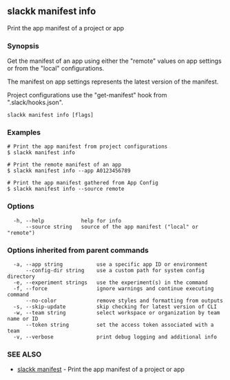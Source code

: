 ## slackk manifest info

Print the app manifest of a project or app

### Synopsis

Get the manifest of an app using either the "remote" values on app settings
or from the "local" configurations.

The manifest on app settings represents the latest version of the manifest.

Project configurations use the "get-manifest" hook from ".slack/hooks.json".

```
slackk manifest info [flags]
```

### Examples

```
# Print the app manifest from project configurations
$ slackk manifest info

# Print the remote manifest of an app
$ slackk manifest info --app A0123456789

# Print the app manifest gathered from App Config
$ slackk manifest info --source remote
```

### Options

```
  -h, --help            help for info
      --source string   source of the app manifest ("local" or "remote")
```

### Options inherited from parent commands

```
  -a, --app string           use a specific app ID or environment
      --config-dir string    use a custom path for system config directory
  -e, --experiment strings   use the experiment(s) in the command
  -f, --force                ignore warnings and continue executing command
      --no-color             remove styles and formatting from outputs
  -s, --skip-update          skip checking for latest version of CLI
  -w, --team string          select workspace or organization by team name or ID
      --token string         set the access token associated with a team
  -v, --verbose              print debug logging and additional info
```

### SEE ALSO

* [slackk manifest](slackk_manifest.md)	 - Print the app manifest of a project or app

